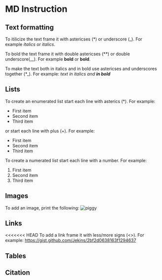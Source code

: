 # MD Instruction
## Text formatting
To itilicize the text frame it with astericses (*) or underscore (_). For example *italics* or _italics_.

To bold the text frame it with double astericses (**) or double underscore(__). For example **bold** or __bold__.

To make the text both in italics and in bold use astericses and underscores together (*_). For example:
*text in italics and __in bold__*

## Lists
To create an enumerated list start each line with asterics (*). For example:
* First item
* Second item
* Third item

or start each line with plus (+). For example:
+ First item
+ Second item
+ Third item

To create a numerated list start each line with a number. For example:
1. First item
2. Second item
3. Third item

## Images
To add an image, print the following:
![piggy](guinea_pig.jpeg)

## Links
<<<<<<< HEAD
To add a link frame it with less/more signs (<>). For example:
<https://gist.github.com/Jekins/2bf2d0638163f1294637>

## Tables
## Citation

